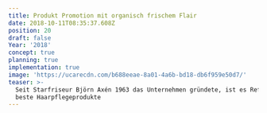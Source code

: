 ```yaml
---
title: Produkt Promotion mit organisch frischem Flair
date: 2018-10-11T08:35:37.608Z
position: 20
draft: false
Year: '2018'
concept: true
planning: true
implementation: true
image: 'https://ucarecdn.com/b688eeae-8a01-4a6b-bd18-db6f959e50d7/'
teaser: >-
  Seit Starfriseur Björn Axén 1963 das Unternehmen gründete, ist es Referenz für
  beste Haarpflegeprodukte
---
```



